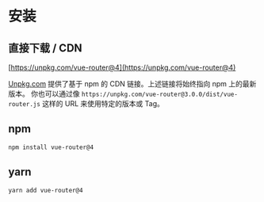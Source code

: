 # 安装

## 直接下载 / CDN

[https://unpkg.com/vue-router@4](https://unpkg.com/vue-router@4)

<!--email_off-->

[Unpkg.com](https://unpkg.com) 提供了基于 npm 的 CDN 链接。上述链接将始终指向 npm 上的最新版本。 你也可以通过像 `https://unpkg.com/vue-router@3.0.0/dist/vue-router.js` 这样的 URL 来使用特定的版本或 Tag。

<!--/email_off-->

## npm

```bash
npm install vue-router@4
```

## yarn

```bash
yarn add vue-router@4
```